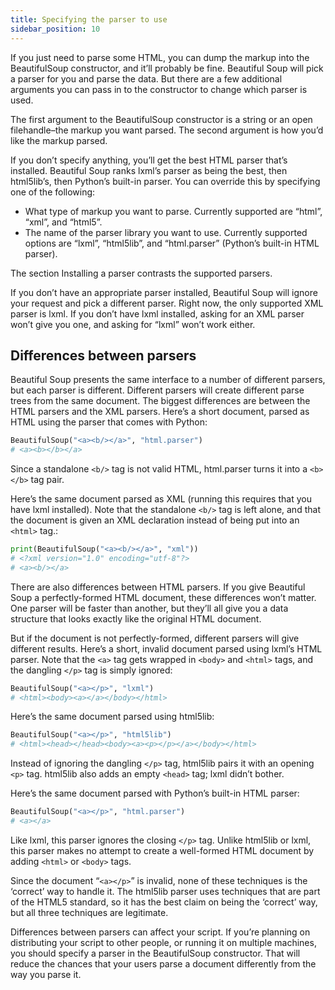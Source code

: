 ```yaml
---
title: Specifying the parser to use
sidebar_position: 10
---
```


If you just need to parse some HTML, you can dump the markup into the BeautifulSoup constructor, and it’ll probably be fine. Beautiful Soup will pick a parser for you and parse the data. But there are a few additional arguments you can pass in to the constructor to change which parser is used.

The first argument to the BeautifulSoup constructor is a string or an open filehandle–the markup you want parsed. The second argument is how you’d like the markup parsed.

If you don’t specify anything, you’ll get the best HTML parser that’s installed. Beautiful Soup ranks lxml’s parser as being the best, then html5lib’s, then Python’s built-in parser. You can override this by specifying one of the following:

- What type of markup you want to parse. Currently supported are “html”, “xml”, and “html5”.
- The name of the parser library you want to use. Currently supported options are “lxml”, “html5lib”, and “html.parser” (Python’s built-in HTML parser).

The section Installing a parser contrasts the supported parsers.

If you don’t have an appropriate parser installed, Beautiful Soup will ignore your request and pick a different parser. Right now, the only supported XML parser is lxml. If you don’t have lxml installed, asking for an XML parser won’t give you one, and asking for “lxml” won’t work either.

## Differences between parsers

Beautiful Soup presents the same interface to a number of different parsers, but each parser is different. Different parsers will create different parse trees from the same document. The biggest differences are between the HTML parsers and the XML parsers. Here’s a short document, parsed as HTML using the parser that comes with Python:

```python
BeautifulSoup("<a><b/></a>", "html.parser")
# <a><b></b></a>
```

Since a standalone `<b/>` tag is not valid HTML, html.parser turns it into a `<b></b>` tag pair.

Here’s the same document parsed as XML (running this requires that you have lxml installed). Note that the standalone `<b/>` tag is left alone, and that the document is given an XML declaration instead of being put into an `<html>` tag.:

```python
print(BeautifulSoup("<a><b/></a>", "xml"))
# <?xml version="1.0" encoding="utf-8"?>
# <a><b/></a>
```

There are also differences between HTML parsers. If you give Beautiful Soup a perfectly-formed HTML document, these differences won’t matter. One parser will be faster than another, but they’ll all give you a data structure that looks exactly like the original HTML document.

But if the document is not perfectly-formed, different parsers will give different results. Here’s a short, invalid document parsed using lxml’s HTML parser. Note that the `<a>` tag gets wrapped in `<body>` and `<html>` tags, and the dangling `</p>` tag is simply ignored:

```python
BeautifulSoup("<a></p>", "lxml")
# <html><body><a></a></body></html>
```

Here’s the same document parsed using html5lib:

```python
BeautifulSoup("<a></p>", "html5lib")
# <html><head></head><body><a><p></p></a></body></html>
```

Instead of ignoring the dangling `</p>` tag, html5lib pairs it with an opening `<p>` tag. html5lib also adds an empty `<head>` tag; lxml didn’t bother.

Here’s the same document parsed with Python’s built-in HTML parser:

```python
BeautifulSoup("<a></p>", "html.parser")
# <a></a>
```

Like lxml, this parser ignores the closing `</p>` tag. Unlike html5lib or lxml, this parser makes no attempt to create a well-formed HTML document by adding `<html>` or `<body>` tags.

Since the document “`<a></p>`” is invalid, none of these techniques is the ‘correct’ way to handle it. The html5lib parser uses techniques that are part of the HTML5 standard, so it has the best claim on being the ‘correct’ way, but all three techniques are legitimate.

Differences between parsers can affect your script. If you’re planning on distributing your script to other people, or running it on multiple machines, you should specify a parser in the BeautifulSoup constructor. That will reduce the chances that your users parse a document differently from the way you parse it.